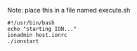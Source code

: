 Note: place this in a file named execute.sh

````
#!/usr/bin/bash
echo "starting ION..."
ionadmin host.ionrc
./ionstart
````
